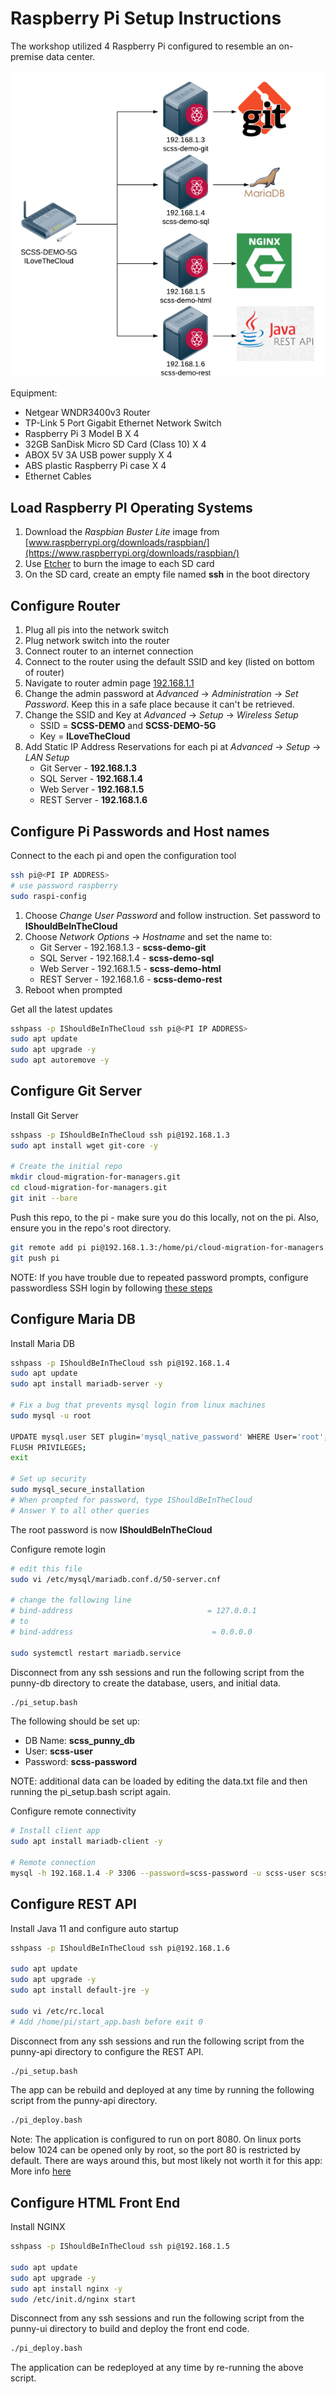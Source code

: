 # Raspberry Pi Setup Instructions

The workshop utilized 4 Raspberry Pi configured to resemble an on-premise data
center.

![Data Center](data-center.png)

Equipment:

- Netgear WNDR3400v3 Router
- TP-Link 5 Port Gigabit Ethernet Network Switch
- Raspberry Pi 3 Model B X 4
- 32GB SanDisk Micro SD Card (Class 10) X 4
- ABOX 5V 3A USB power supply X 4
- ABS plastic Raspberry Pi case X 4
- Ethernet Cables

## Load Raspberry PI Operating Systems

1. Download the _Raspbian Buster Lite_ image from
   [www.raspberrypi.org/downloads/raspbian/](https://www.raspberrypi.org/downloads/raspbian/)
1. Use [Etcher](https://www.balena.io/etcher/) to burn the image to each SD card
1. On the SD card, create an empty file named **ssh** in the boot directory

## Configure Router

1. Plug all pis into the network switch
1. Plug network switch into the router
1. Connect router to an internet connection
1. Connect to the router using the default SSID and key (listed on bottom of
router)
1. Navigate to router admin page [192.168.1.1](http://192.168.1.1)
1. Change the admin password at _Advanced_ -> _Administration_ -> _Set
   Password_. Keep this in a safe place because it can't be retrieved.
1. Change the SSID and Key at _Advanced_ -> _Setup_ -> _Wireless Setup_
   - SSID = **SCSS-DEMO** and **SCSS-DEMO-5G**
   - Key = **ILoveTheCloud**
1. Add Static IP Address Reservations for each pi at _Advanced_ -> _Setup_ ->
   _LAN Setup_
   - Git Server - **192.168.1.3**
   - SQL Server - **192.168.1.4**
   - Web Server - **192.168.1.5**
   - REST Server - **192.168.1.6**

## Configure Pi Passwords and Host names

Connect to the each pi and open the configuration tool

```bash
ssh pi@<PI IP ADDRESS>
# use password raspberry
sudo raspi-config
```

1. Choose _Change User Password_ and follow instruction. Set password to
**IShouldBeInTheCloud**
1. Choose _Network Options_ -> _Hostname_ and set the name to:
   - Git Server - 192.168.1.3 - **scss-demo-git**
   - SQL Server - 192.168.1.4 - **scss-demo-sql**
   - Web Server - 192.168.1.5 - **scss-demo-html**
   - REST Server - 192.168.1.6 - **scss-demo-rest**
1. Reboot when prompted

Get all the latest updates

```bash
sshpass -p IShouldBeInTheCloud ssh pi@<PI IP ADDRESS>
sudo apt update
sudo apt upgrade -y
sudo apt autoremove -y
```

## Configure Git Server

Install Git Server
```bash
sshpass -p IShouldBeInTheCloud ssh pi@192.168.1.3
sudo apt install wget git-core -y

# Create the initial repo
mkdir cloud-migration-for-managers.git
cd cloud-migration-for-managers.git
git init --bare
```

Push this repo, to the pi - make sure you do this locally, not on the pi. Also,
ensure you in the repo's root directory.

```bash
git remote add pi pi@192.168.1.3:/home/pi/cloud-migration-for-managers.git
git push pi
```

NOTE: If you have trouble due to repeated password prompts, configure
passwordless SSH login by following [these
steps](https://linuxize.com/post/how-to-setup-passwordless-ssh-login/)

## Configure Maria DB

Install Maria DB

``` bash
sshpass -p IShouldBeInTheCloud ssh pi@192.168.1.4
sudo apt update
sudo apt install mariadb-server -y

# Fix a bug that prevents mysql login from linux machines
sudo mysql -u root

UPDATE mysql.user SET plugin='mysql_native_password' WHERE User='root';
FLUSH PRIVILEGES;
exit

# Set up security
sudo mysql_secure_installation
# When prompted for password, type IShouldBeInTheCloud
# Answer Y to all other queries
```

The root password is now **IShouldBeInTheCloud**



Configure remote login
``` bash
# edit this file
sudo vi /etc/mysql/mariadb.conf.d/50-server.cnf

# change the following line
# bind-address                              = 127.0.0.1
# to
# bind-address                               = 0.0.0.0

sudo systemctl restart mariadb.service
```

Disconnect from any ssh sessions and run the following script from the punny-db
directory to create the database, users, and initial data. 

``` bash
./pi_setup.bash
```

The following should be set up:
- DB Name: **scss_punny_db**
- User: **scss-user**
- Password: **scss-password**

NOTE: additional data can be loaded by editing the data.txt file and then
running the pi_setup.bash script again.

Configure remote connectivity

``` bash
# Install client app
sudo apt install mariadb-client -y

# Remote connection
mysql -h 192.168.1.4 -P 3306 --password=scss-password -u scss-user scss_punny_db
```

## Configure REST API

Install Java 11 and configure auto startup

``` bash
sshpass -p IShouldBeInTheCloud ssh pi@192.168.1.6

sudo apt update
sudo apt upgrade -y
sudo apt install default-jre -y

sudo vi /etc/rc.local
# Add /home/pi/start_app.bash before exit 0
```

Disconnect from any ssh sessions and run the following script from the punny-api
directory to configure the REST API.

``` bash
./pi_setup.bash
```

The app can be rebuild and deployed at any time by running the following script
from the punny-api directory.

``` bash
./pi_deploy.bash
```

Note: The application is configured to run on port 8080. On linux ports below
1024 can be opened only by root, so the port 80 is restricted by default. There
are ways around this, but most likely not worth it for this app: More info
[here](https://stackoverflow.com/questions/33703965/how-can-i-run-a-spring-boot-application-on-port-80)

## Configure HTML Front End

Install NGINX

``` bash
sshpass -p IShouldBeInTheCloud ssh pi@192.168.1.5

sudo apt update
sudo apt upgrade -y
sudo apt install nginx -y
sudo /etc/init.d/nginx start
```

Disconnect from any ssh sessions and run the following script from the punny-ui
directory to build and deploy the front end code.

``` bash
./pi_deploy.bash
```

The application can be redeployed at any time by re-running the above script.
